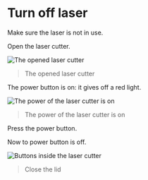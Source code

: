 # Turn off laser

Make sure the laser is not in use.

Open the laser cutter.

![The opened laser cutter](laser_cutter_open.jpg)

> The opened laser cutter

The power button is on: it gives off a red light.

![The power of the laser cutter is on](laser_cutter_power_on.jpg)

> The power of the laser cutter is on

Press the power button.

Now to power button is off.

![Buttons inside the laser cutter](laser_cutter_inside_buttons.jpg)

>Close the lid 
